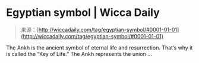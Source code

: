 <!--yml
category: 未分类
date: 2024-06-12 18:24:44
-->

# Egyptian symbol | Wicca Daily

> 来源：[http://wiccadaily.com/tag/egyptian-symbol/#0001-01-01](http://wiccadaily.com/tag/egyptian-symbol/#0001-01-01)

The Ankh is the ancient symbol of eternal life and resurrection. That’s why it is called the “Key of Life.” The Ankh represents the union …